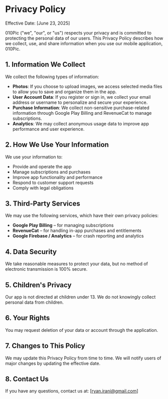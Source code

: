 # Privacy Policy

Effective Date: [June 23, 2025]

010Pic ("we", "our", or "us") respects your privacy and is committed to protecting the personal data of our users. This Privacy Policy describes how we collect, use, and share information when you use our mobile application, 010Pic.

## 1. Information We Collect

We collect the following types of information:

- **Photos**: If you choose to upload images, we access selected media files to allow you to save and organize them in the app.
- **User Account Data**: If you register or sign in, we collect your email address or username to personalize and secure your experience.
- **Purchase Information**: We collect non-sensitive purchase-related information through Google Play Billing and RevenueCat to manage subscriptions.
- **Analytics**: We may collect anonymous usage data to improve app performance and user experience.

## 2. How We Use Your Information

We use your information to:
- Provide and operate the app
- Manage subscriptions and purchases
- Improve app functionality and performance
- Respond to customer support requests
- Comply with legal obligations

## 3. Third-Party Services

We may use the following services, which have their own privacy policies:
- **Google Play Billing** – for managing subscriptions
- **RevenueCat** – for handling in-app purchases and entitlements
- **Google Firebase / Analytics** – for crash reporting and analytics

## 4. Data Security

We take reasonable measures to protect your data, but no method of electronic transmission is 100% secure.

## 5. Children's Privacy

Our app is not directed at children under 13. We do not knowingly collect personal data from children.

## 6. Your Rights

You may request deletion of your data or account through the application.

## 7. Changes to This Policy

We may update this Privacy Policy from time to time. We will notify users of major changes by updating the effective date.

## 8. Contact Us

If you have any questions, contact us at: [ryan.irani@gmail.com]

